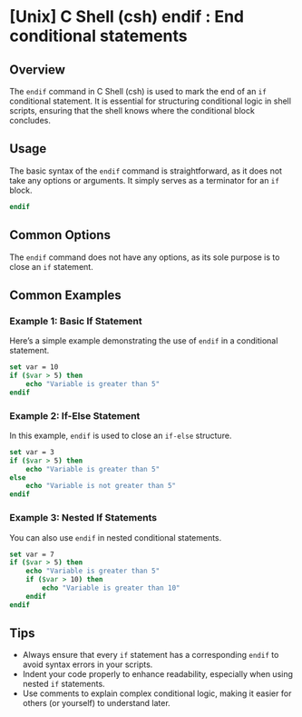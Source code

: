 # [Unix] C Shell (csh) endif <Usage equivalent in English>: End conditional statements

## Overview
The `endif` command in C Shell (csh) is used to mark the end of an `if` conditional statement. It is essential for structuring conditional logic in shell scripts, ensuring that the shell knows where the conditional block concludes.

## Usage
The basic syntax of the `endif` command is straightforward, as it does not take any options or arguments. It simply serves as a terminator for an `if` block.

```csh
endif
```

## Common Options
The `endif` command does not have any options, as its sole purpose is to close an `if` statement.

## Common Examples

### Example 1: Basic If Statement
Here’s a simple example demonstrating the use of `endif` in a conditional statement.

```csh
set var = 10
if ($var > 5) then
    echo "Variable is greater than 5"
endif
```

### Example 2: If-Else Statement
In this example, `endif` is used to close an `if-else` structure.

```csh
set var = 3
if ($var > 5) then
    echo "Variable is greater than 5"
else
    echo "Variable is not greater than 5"
endif
```

### Example 3: Nested If Statements
You can also use `endif` in nested conditional statements.

```csh
set var = 7
if ($var > 5) then
    echo "Variable is greater than 5"
    if ($var > 10) then
        echo "Variable is greater than 10"
    endif
endif
```

## Tips
- Always ensure that every `if` statement has a corresponding `endif` to avoid syntax errors in your scripts.
- Indent your code properly to enhance readability, especially when using nested `if` statements.
- Use comments to explain complex conditional logic, making it easier for others (or yourself) to understand later.